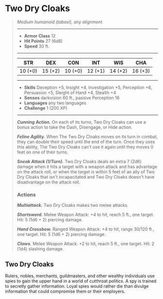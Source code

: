 # Two Dry Cloaks
>*Medium humanoid (tabaxi), any alignment*
>___
>- **Armor Class** 12
>- **Hit Points** 27 (6d8)
>- **Speed** 30 ft.
>___
>|STR|DEX|CON|INT|WIS|CHA|
>|:---:|:---:|:---:|:---:|:---:|:---:|
>|10 (+0)|15 (+2)|10 (+0)|12 (+1)|14 (+2)|16 (+3)|
>___
>- **Skills** Deception +5, Insight +4, Investigation +5, Perception +6, Persuasion +5, Sleight of Hand +4, Stealth +4
>- **Senses** darkvision 60 ft., passive Perception 16
>- **Languages** any two languages
>- **Challenge** 1 (200 XP)
>___
>***Cunning Action.*** On each of its turns, Two Dry Cloaks can use a bonus action to take the Dash, Disengage, or Hide action.  
>
>***Feline Agility.*** When The Two Dry Cloaks moves on its turn in combat, they can double their speed until the end of the turn. Once they uses this ability, The Two Dry Cloaks can't use it again until they moves 0 feet on one of their turns.  
>
>***Sneak Attack (1/Turn).*** Two Dry Cloaks deals an extra 7 (2d6) damage when it hits a target with a weapon attack and has advantage on the attack roll, or when the target is within 5 feet of an ally of Two Dry Cloaks that isn't incapacitated and Two Dry Cloaks doesn't have disadvantage on the attack roll.  
>
>### Actions
>***Multiattack.*** Two Dry Cloaks makes two melee attacks.  
>
>***Shortsword.*** Melee Weapon Attack: +4 to hit, reach 5 ft., one target. Hit: 5 (1d6 + 2) piercing damage.  
>
>***Hand Crossbow.*** Ranged Weapon Attack: +4 to hit, range 30/120 ft., one target. Hit: 5 (1d6 + 2) piercing damage.  
>
>***Claws.*** Melee Weapon Attack: +2 to hit, reach 5 ft., one target. Hit: 2 (1d4) slashing damage.
## Two Dry Cloaks
Rulers, nobles, merchants, guildmasters, and other wealthy individuals use spies to gain the upper hand in a world of cutthroat politics. A spy is trained to secretly gather information. Loyal spies would rather die than divulge information that could compromise them or their employers.